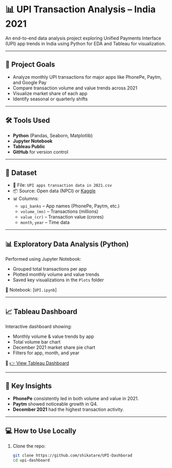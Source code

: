 # 📊 UPI Transaction Analysis – India 2021

An end-to-end data analysis project exploring Unified Payments Interface (UPI) app trends in India using Python for EDA and Tableau for visualization.

---

## 🚀 Project Goals

- Analyze monthly UPI transactions for major apps like PhonePe, Paytm, and Google Pay
- Compare transaction volume and value trends across 2021
- Visualize market share of each app
- Identify seasonal or quarterly shifts

---

## 🛠️ Tools Used

- **Python** (Pandas, Seaborn, Matplotlib)
- **Jupyter Notebook**
- **Tableau Public**
- **GitHub** for version control

---

## 📁 Dataset

- 📄 File: `UPI apps transaction data in 2021.csv`
- 📦 Source: Open data (NPCI) or [Kaggle](https://www.kaggle.com/)
- 📊 Columns:
  - `upi_banks` – App names (PhonePe, Paytm, etc.)
  - `volume_(mn)` – Transactions (millions)
  - `value_(cr)` – Transaction value (crores)
  - `month`, `year` – Time data

---

## 📊 Exploratory Data Analysis (Python)

Performed using Jupyter Notebook:
- Grouped total transactions per app
- Plotted monthly volume and value trends
- Saved key visualizations in the `Plots` folder

🧪 Notebook: [`UPI.ipynb`]

---

## 📈 Tableau Dashboard

Interactive dashboard showing:
- Monthly volume & value trends by app
- Total volume bar chart
- December 2021 market share pie chart
- Filters for app, month, and year

🔗 [👉 View Tableau Dashboard](https://public.tableau.com/views/IndiasUPIGrowthDashboard/IndiasUPIGrowthDashboard2021Analysis?:language=en-GB&:sid=&:redirect=auth&:display_count=n&:origin=viz_share_link)

---

## 🧠 Key Insights

- **PhonePe** consistently led in both volume and value in 2021.
- **Paytm** showed noticeable growth in Q4.
- **December 2021** had the highest transaction activity.

---

## 💻 How to Use Locally

1. Clone the repo:
   ```bash
   git clone https://github.com/shikatare/UPI-Dashborad
   cd upi-dashboard

